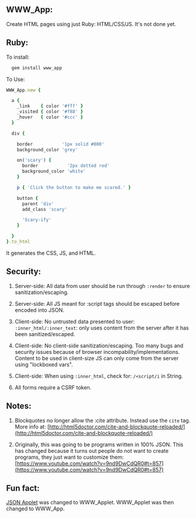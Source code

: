 

WWW\_App:
---------

Create HTML pages using just Ruby: HTML/CSS/JS.
It's not done yet.


Ruby:
--------------

To install:

```ruby
  gem install www_app
```

To Use:

```ruby
WWW_App.new {

  a {
    _link    { color '#fff' }
    _visited { color '#f88' }
    _hover   { color '#ccc' }
  }

  div {

    border           '1px solid #000'
    background_color 'grey'

    on('scary') {
      border           '2px dotted red'
      background_color 'white'
    }

    p { 'Click the button to make me scared.' }

    button {
      parent 'div'
      add_class 'scary'

      'Scary-ify'
    }

  }
}.to_html
```

It generates the CSS, JS, and HTML.

Security:
-----------

1) Server-side: All data from user should be run through `:render` to
ensure sanitization/escaping.

2) Server-side: All JS meant for :script tags should be escaped before encoded into JSON.

3) Client-side: No untrusted data presented to user: `:inner_html/:inner_text`:
only uses content from the server after it has been sanitized/escaped.

4) Client-side: No client-side sanitization/escaping. Too many bugs and security issues
because of browser incompability/implementations. Content
to be used in client-size JS can only come from the server using "lockboxed vars".

5) Client-side: When using `:inner_html`, check for: `/<script/i` in String.

6) All forms require a CSRF token.


Notes:
-------

1) Blockquotes no longer allow the :cite attribute. Instead use the `cite` tag.
More info at:  [http://html5doctor.com/cite-and-blockquote-reloaded/](http://html5doctor.com/cite-and-blockquote-reloaded/)

2) Originally, this was going to be programs written in 100% JSON. This has changed
because it turns out people do not want to create programs, they just want to customize them:
[https://www.youtube.com/watch?v=9nd9DwCdQR0#t=857](https://www.youtube.com/watch?v=9nd9DwCdQR0#t=857)


Fun fact:
-----

[JSON Applet](http://github.com/da99/json_applet) was changed to WWW\_Applet. WWW\_Applet was then changed to WWW\_App.




